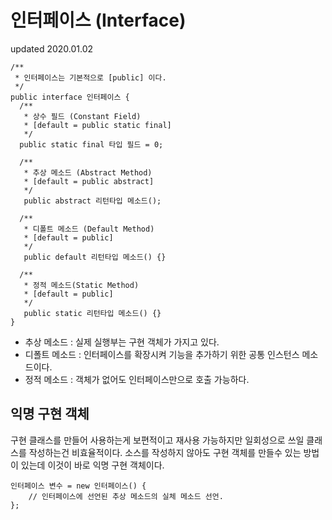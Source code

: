# 인터페이스 (Interface)
updated 2020.01.02

```
/**
 * 인터페이스는 기본적으로 [public] 이다.
 */
public interface 인터페이스 {
  /**
   * 상수 필드 (Constant Field)  
   * [default = public static final]
   */
  public static final 타입 필드 = 0;
  
  /**
   * 추상 메소드 (Abstract Method)
   * [default = public abstract]
   */
   public abstract 리턴타입 메소드();
   
  /**
   * 디폴트 메소드 (Default Method)
   * [default = public]
   */
   public default 리턴타입 메소드() {}
  
  /**
   * 정적 메소드(Static Method)
   * [default = public]
   */
   public static 리턴타입 메소드() {}
}
```
- 추상 메소드 
: 실제 실행부는 구현 객체가 가지고 있다.
- 디폴트 메소드
: 인터페이스를 확장시켜 기능을 추가하기 위한 공통 인스턴스 메소드이다.
- 정적 메소드
: 객체가 없어도 인터페이스만으로 호출 가능하다.

## 익명 구현 객체
구현 클래스를 만들어 사용하는게 보편적이고 재사용 가능하지만
일회성으로 쓰일 클래스를 작성하는건 비효율적이다. 소스를 작성하지 않아도 구현 객체를 만들수 있는 방법이 있는데
이것이 바로 익명 구현 객체이다.
```
인터페이스 변수 = new 인터페이스() {
    // 인터페이스에 선언된 추상 메소드의 실체 메소드 선언.
}; 
```